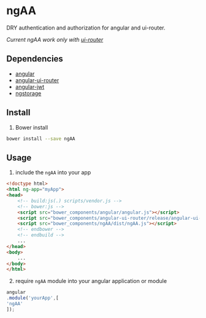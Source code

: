 ngAA
=======
DRY authentication and authorization for angular and ui-router.

*Current ngAA work only with [ui-router](https://github.com/angular-ui/ui-router)*

## Dependencies
- [angular](https://github.com/angular/angular.js)
- [angular-ui-router](https://github.com/angular-ui/ui-router)
- [angular-jwt](https://github.com/auth0/angular-jwt)
- [ngstorage](https://github.com/gsklee/ngStorage)

## Install
1. Bower install
```sh
bower install --save ngAA
```
## Usage
1. include the `ngAA` into your app
```html
<!doctype html>
<html ng-app="myApp">
<head>
    <!-- build:js(.) scripts/vendor.js -->
    <!-- bower:js -->
    <script src="bower_components/angular/angular.js"></script>
    <script src="bower_components/angular-ui-router/release/angular-ui-router.js"></script>
    <script src="bower_components/ngAA/dist/ngAA.js"></script>
    <!-- endbower -->
    <!-- endbuild -->
    ...
</head>
<body>
    ...
</body>
</html>
```

2. require `ngAA` module into your angular application or module
```js
angular
.module('yourApp',[
'ngAA'
]);
```
